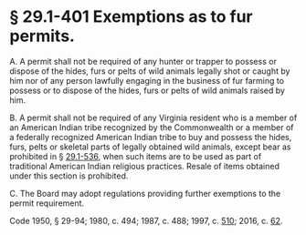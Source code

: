 # § 29.1-401 Exemptions as to fur permits.

<p>A. A permit shall not be required of any hunter or trapper to possess or dispose of the hides, furs or pelts of wild animals legally shot or caught by him nor of any person lawfully engaging in the business of fur farming to possess or to dispose of the hides, furs or pelts of wild animals raised by him.</p><p>B. A permit shall not be required of any Virginia resident who is a member of an American Indian tribe recognized by the Commonwealth or a member of a federally recognized American Indian tribe to buy and possess the hides, furs, pelts or skeletal parts of legally obtained wild animals, except bear as prohibited in § <a href='http://law.lis.virginia.gov/vacode/29.1-536/'>29.1-536</a>, when such items are to be used as part of traditional American Indian religious practices. Resale of items obtained under this section is prohibited.</p><p>C. The Board may adopt regulations providing further exemptions to the permit requirement.</p><p>Code 1950, § 29-94; 1980, c. 494; 1987, c. 488; 1997, c. <a href='http://lis.virginia.gov/cgi-bin/legp604.exe?971+ful+CHAP0510'>510</a>; 2016, c. <a href='http://lis.virginia.gov/cgi-bin/legp604.exe?161+ful+CHAP0062'>62</a>.</p>